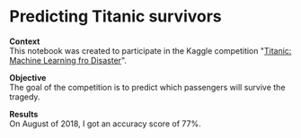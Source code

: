 # Predicting Titanic survivors

**Context**
<br>
This notebook was created to participate in the Kaggle competition "<a href="https://www.kaggle.com/c/titanic" target = "_blank">Titanic: Machine Learning fro Disaster</a>".
<br>


**Objective**
<br>
The goal of the competition is to predict which passengers will survive the tragedy.
<br>

**Results**
<br>
On August of 2018, I got an accuracy score of 77%.
<br>
